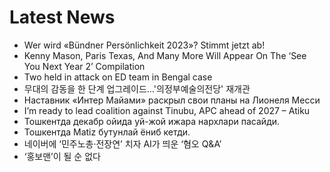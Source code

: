 # Latest News
-  Wer wird «Bündner Persönlichkeit 2023»? Stimmt jetzt ab!
-  Kenny Mason, Paris Texas, And Many More Will Appear On The ‘See You Next Year 2’ Compilation
-  Two held in attack on ED team in Bengal case
-  무대의 감동을 한 단계 업그레이드…'의정부예술의전당' 재개관
-  Наставник «Интер Майами» раскрыл свои планы на Лионеля Месси
-  I’m ready to lead coalition against Tinubu, APC ahead of 2027 – Atiku
-  Тошкентда декабр ойида уй-жой ижара нархлари пасайди.
-  Тошкентда Matiz бутунлай ёниб кетди.
-  네이버에 ‘민주노총·전장연’ 치자 AI가 띄운 ‘혐오 Q&A’
-  ‘홍보맨’이 될 순 없다
